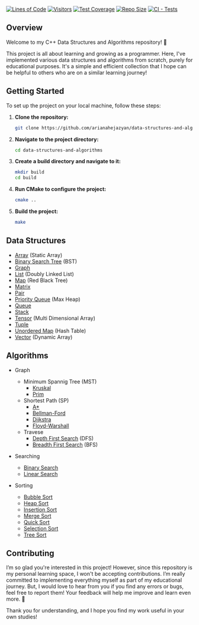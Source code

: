 [![Lines of Code](https://sloc.xyz/github/arianahejazyan/data-structures-and-algorithms)](https://github.com/yourusername/Data-Structures-and-Algorithms)
[![Visitors](https://visitor-badge.laobi.icu/badge?page_id=arianahejazyan.data-structures-and-algorithms)](https://github.com/arianahejazyan/data-structures-and-algorithms)
[![Test Coverage](https://codecov.io/gh/arianahejazyan/data-structures-and-algorithms/branch/master/graph/badge.svg)](https://codecov.io/gh/arianahejazyan/data-structures-and-algorithms)
[![Repo Size](https://img.shields.io/github/repo-size/arianahejazyan/data-structures-and-algorithms.svg)](https://github.com/arianahejazyan/data-structures-and-algorithms)
[![CI - Tests](https://github.com/arianahejazyan/data-structures-and-algorithms/actions/workflows/unit-tests.yml/badge.svg)](https://github.com/arianahejazyan/data-structures-and-algorithms/actions/workflows/unit-tests.yml)

## Overview

Welcome to my C++ Data Structures and Algorithms repository! 💖 

This project is all about learning and growing as a programmer. Here, I've implemented various data structures and algorithms from scratch, purely for educational purposes. It's a simple and efficient collection that I hope can be helpful to others who are on a similar learning journey!

## Getting Started

To set up the project on your local machine, follow these steps:

1. **Clone the repository:**

    ```bash
    git clone https://github.com/arianahejazyan/data-structures-and-algorithms.git
    ```

2. **Navigate to the project directory:**

    ```bash
    cd data-structures-and-algorithms
    ```

3. **Create a build directory and navigate to it:**

    ```bash
    mkdir build
    cd build
    ```

4. **Run CMake to configure the project:**

    ```bash
    cmake ..
    ```

5. **Build the project:**

    ```bash
    make
    ```

## Data Structures

- [Array]() (Static Array)
- [Binary Search Tree]() (BST)
- [Graph]()
- [List](.) (Doubly Linked List)
- [Map]() (Red Black Tree)
- [Matrix]()
- [Pair]()
- [Priority Queue]() (Max Heap)
- [Queue]()
- [Stack]()
- [Tensor]() (Multi Dimensional Array)
- [Tuple]()
- [Unordered Map]() (Hash Table)
- [Vector]() (Dynamic Array)

## Algorithms

- Graph
  - Minimum Spannig Tree (MST)
    - [Kruskal]()
    - [Prim]()
  - Shortest Path (SP)
    - [A*]()
    - [Bellman-Ford]()
    - [Dijkstra]()
    - [Floyd-Warshall]()
  - Travese
    - [Depth First Search]() (DFS)
    - [Breadth First Search]() (BFS)

- Searching
  - [Binary Search]()
  - [Linear Search]()

- Sorting
  - [Bubble Sort]()
  - [Heap Sort]()
  - [Insertion Sort]()
  - [Merge Sort]()
  - [Quick Sort]()
  - [Selection Sort]()
  - [Tree Sort]()

##  Contributing
I’m so glad you're interested in this project! However, since this repository is my personal learning space, I won't be accepting contributions. I’m really committed to implementing everything myself as part of my educational journey. But, I would love to hear from you if you find any errors or bugs, feel free to report them! Your feedback will help me improve and learn even more. 🌷

Thank you for understanding, and I hope you find my work useful in your own studies!